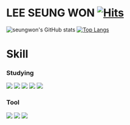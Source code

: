 # LEE SEUNG WON [![Hits](https://hits.seeyoufarm.com/api/count/incr/badge.svg?url=https%3A%2F%2Fgithub.com%2FLeeSeungWon97&count_bg=%2379C83D&title_bg=%23555555&icon=&icon_color=%23E7E7E7&title=hits&edge_flat=false)](https://hits.seeyoufarm.com)
![seungwon's GitHub stats](https://github-readme-stats.vercel.app/api?username=LeeSeungWon97&show_icons=true&theme=dark)
[![Top Langs](https://github-readme-stats.vercel.app/api/top-langs/?username=LeeSeungWon97&layout=compact)](https://github.com/LeeSeungWon97/github-readme-stats)



# Skill
### Studying
<img src="https://img.shields.io/badge/JAVA-007396?style=flat-square&logo=Java&logoColor=white"> <img src="https://img.shields.io/badge/SPRING-6DB33F?style=flat-square&logo=spring&logoColor=white"/> <img src="https://img.shields.io/badge/HTML5-E34F26?style=flat-square&logo=html5&logoColor=white"/> <img src="https://img.shields.io/badge/CSS3-1572B6?style=flat-square&logo=css3&logoColor=white"> <img src="https://img.shields.io/badge/JAVASCRIPT-F7DF1E?style=flat-square&logo=javascript&logoColor=white">

### Tool
<img src="https://img.shields.io/badge/IntelliJ IDEA-000000?style=flat-square&logo=intellijidea&logoColor=white"> <img src="https://img.shields.io/badge/Eclipse IDE-2C2255?style=flat-square&logo=eclipseide&logoColor=white">
<img src="https://img.shields.io/badge/Visual Studio Code-007ACC?style=flat-square&logo=visualstudiocode&logoColor=white">

